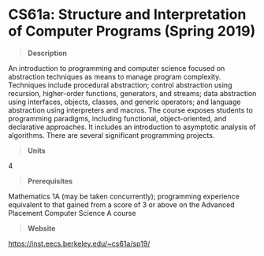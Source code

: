 # CS61a: Structure and Interpretation of Computer Programs (Spring 2019)
>**Description**

An introduction to programming and computer science focused on abstraction techniques as means to manage program complexity. Techniques include procedural abstraction; control abstraction using recursion, higher-order functions, generators, and streams; data abstraction using interfaces, objects, classes, and generic operators; and language abstraction using interpreters and macros. The course exposes students to programming paradigms, including functional, object-oriented, and declarative approaches. It includes an introduction to asymptotic analysis of algorithms. There are several significant programming projects.

>**Units**

4

>**Prerequisites**

Mathematics 1A (may be taken concurrently); programming experience equivalent to that gained from a score of 3 or above on the Advanced Placement Computer Science A course

>**Website**

https://inst.eecs.berkeley.edu/~cs61a/sp19/
